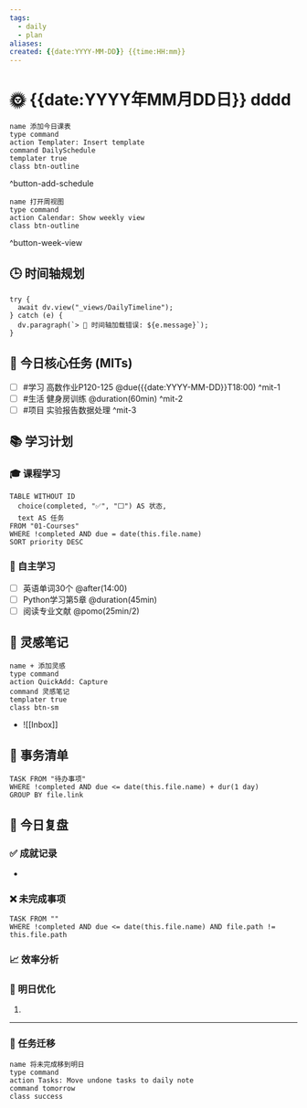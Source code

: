 ```yaml
---
tags:
  - daily
  - plan
aliases: 
created: {{date:YYYY-MM-DD}} {{time:HH:mm}}
---
```

# 🌞 {{date:YYYY年MM月DD日}} dddd

```button
name 添加今日课表
type command
action Templater: Insert template
command DailySchedule
templater true
class btn-outline
```
^button-add-schedule

```button
name 打开周视图
type command
action Calendar: Show weekly view
class btn-outline
```
^button-week-view

## 🕒 时间轴规划
```dataviewjs
try {
  await dv.view("_views/DailyTimeline");
} catch (e) {
  dv.paragraph(`> 🔧 时间轴加载错误: ${e.message}`);
}
```

## 📅 今日核心任务 (MITs)
- [ ] #学习 高数作业P120-125 @due({{date:YYYY-MM-DD}}T18:00) ^mit-1
- [ ] #生活 健身房训练 @duration(60min) ^mit-2
- [ ] #项目 实验报告数据处理 ^mit-3

## 📚 学习计划
### 🎓 课程学习
```dataview
TABLE WITHOUT ID
  choice(completed, "✅", "⬜") AS 状态,
  text AS 任务
FROM "01-Courses"
WHERE !completed AND due = date(this.file.name)
SORT priority DESC
```

### 📖 自主学习
- [ ] 英语单词30个 @after(14:00)
- [ ] Python学习第5章 @duration(45min)
- [ ] 阅读专业文献 @pomo(25min/2)

## 🧠 灵感笔记
```button
name + 添加灵感
type command
action QuickAdd: Capture
command 灵感笔记
templater true
class btn-sm
```
- ![[Inbox]]

## 💼 事务清单
```dataview
TASK FROM "待办事项"
WHERE !completed AND due <= date(this.file.name) + dur(1 day)
GROUP BY file.link
```

## 🎯 今日复盘
### ✅ 成就记录
- 

### ❌ 未完成事项
```dataview
TASK FROM ""
WHERE !completed AND due <= date(this.file.name) AND file.path != this.file.path
```

### 📈 效率分析
> 

### 🔁 明日优化
1. 

---
### 🔄 任务迁移
```button
name 将未完成移到明日
type command
action Tasks: Move undone tasks to daily note
command tomorrow
class success
```


